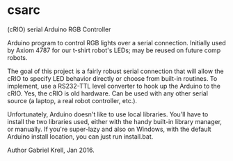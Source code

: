 # csarc
(cRIO) serial Arduino RGB Controller

Arduino program to control RGB lights over a serial connection.  Initially used by Axiom 4787 for our t-shirt robot's LEDs; may be reused on future comp robots.

The goal of this project is a fairly robust serial connection that will allow the cRIO to specify LED behavior directly or choose from built-in routines.  To implement, use a RS232-TTL level converter to hook up the Arduino to the cRIO.  Yes, the cRIO is old hardware.  Can be used with any other serial source (a laptop, a real robot controller, etc.).

Unfortunately, Arduino doesn't like to use local libraries.  You'll have to install the two libraries used, either with the handy built-in library manager, or manually.  If you're super-lazy and also on Windows, with the default Arduino install location, you can just run install.bat.

Author Gabriel Krell, Jan 2016.
